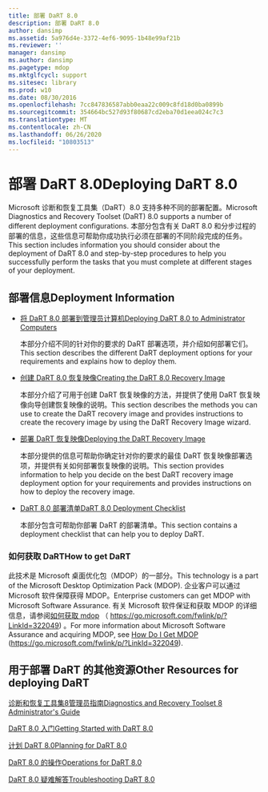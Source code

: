 ```yaml
---
title: 部署 DaRT 8.0
description: 部署 DaRT 8.0
author: dansimp
ms.assetid: 5a976d4e-3372-4ef6-9095-1b48e99af21b
ms.reviewer: ''
manager: dansimp
ms.author: dansimp
ms.pagetype: mdop
ms.mktglfcycl: support
ms.sitesec: library
ms.prod: w10
ms.date: 08/30/2016
ms.openlocfilehash: 7cc847836587abb0eaa22c009c8fd18d0ba0899b
ms.sourcegitcommit: 354664bc527d93f80687cd2eba70d1eea024c7c3
ms.translationtype: MT
ms.contentlocale: zh-CN
ms.lasthandoff: 06/26/2020
ms.locfileid: "10803513"
---
```

# <span data-ttu-id="30ed1-103">部署 DaRT 8.0</span><span class="sxs-lookup"><span data-stu-id="30ed1-103">Deploying DaRT 8.0</span></span>


<span data-ttu-id="30ed1-104">Microsoft 诊断和恢复工具集（DaRT）8.0 支持多种不同的部署配置。</span><span class="sxs-lookup"><span data-stu-id="30ed1-104">Microsoft Diagnostics and Recovery Toolset (DaRT) 8.0 supports a number of different deployment configurations.</span></span> <span data-ttu-id="30ed1-105">本部分包含有关 DaRT 8.0 和分步过程的部署的信息，这些信息可帮助你成功执行必须在部署的不同阶段完成的任务。</span><span class="sxs-lookup"><span data-stu-id="30ed1-105">This section includes information you should consider about the deployment of DaRT 8.0 and step-by-step procedures to help you successfully perform the tasks that you must complete at different stages of your deployment.</span></span>

## <span data-ttu-id="30ed1-106">部署信息</span><span class="sxs-lookup"><span data-stu-id="30ed1-106">Deployment Information</span></span>


-   [<span data-ttu-id="30ed1-107">将 DaRT 8.0 部署到管理员计算机</span><span class="sxs-lookup"><span data-stu-id="30ed1-107">Deploying DaRT 8.0 to Administrator Computers</span></span>](deploying-dart-80-to-administrator-computers-dart-8.md)

    <span data-ttu-id="30ed1-108">本部分介绍不同的针对你的要求的 DaRT 部署选项，并介绍如何部署它们。</span><span class="sxs-lookup"><span data-stu-id="30ed1-108">This section describes the different DaRT deployment options for your requirements and explains how to deploy them.</span></span>

-   [<span data-ttu-id="30ed1-109">创建 DaRT 8.0 恢复映像</span><span class="sxs-lookup"><span data-stu-id="30ed1-109">Creating the DaRT 8.0 Recovery Image</span></span>](creating-the-dart-80-recovery-image-dart-8.md)

    <span data-ttu-id="30ed1-110">本部分介绍了可用于创建 DaRT 恢复映像的方法，并提供了使用 DaRT 恢复映像向导创建恢复映像的说明。</span><span class="sxs-lookup"><span data-stu-id="30ed1-110">This section describes the methods you can use to create the DaRT recovery image and provides instructions to create the recovery image by using the DaRT Recovery Image wizard.</span></span>

-   [<span data-ttu-id="30ed1-111">部署 DaRT 恢复映像</span><span class="sxs-lookup"><span data-stu-id="30ed1-111">Deploying the DaRT Recovery Image</span></span>](deploying-the-dart-recovery-image-dart-8.md)

    <span data-ttu-id="30ed1-112">本部分提供的信息可帮助你确定针对你的要求的最佳 DaRT 恢复映像部署选项，并提供有关如何部署恢复映像的说明。</span><span class="sxs-lookup"><span data-stu-id="30ed1-112">This section provides information to help you decide on the best DaRT recovery image deployment option for your requirements and provides instructions on how to deploy the recovery image.</span></span>

-   [<span data-ttu-id="30ed1-113">DaRT 8.0 部署清单</span><span class="sxs-lookup"><span data-stu-id="30ed1-113">DaRT 8.0 Deployment Checklist</span></span>](dart-80-deployment-checklist-dart-8.md)

    <span data-ttu-id="30ed1-114">本部分包含可帮助你部署 DaRT 的部署清单。</span><span class="sxs-lookup"><span data-stu-id="30ed1-114">This section contains a deployment checklist that can help you to deploy DaRT.</span></span>

### <span data-ttu-id="30ed1-115">如何获取 DaRT</span><span class="sxs-lookup"><span data-stu-id="30ed1-115">How to get DaRT</span></span>

<span data-ttu-id="30ed1-116">此技术是 Microsoft 桌面优化包（MDOP）的一部分。</span><span class="sxs-lookup"><span data-stu-id="30ed1-116">This technology is a part of the Microsoft Desktop Optimization Pack (MDOP).</span></span> <span data-ttu-id="30ed1-117">企业客户可以通过 Microsoft 软件保障获得 MDOP。</span><span class="sxs-lookup"><span data-stu-id="30ed1-117">Enterprise customers can get MDOP with Microsoft Software Assurance.</span></span> <span data-ttu-id="30ed1-118">有关 Microsoft 软件保证和获取 MDOP 的详细信息，请参阅[如何获取 mdop](https://go.microsoft.com/fwlink/p/?LinkId=322049) （ https://go.microsoft.com/fwlink/p/?LinkId=322049) 。</span><span class="sxs-lookup"><span data-stu-id="30ed1-118">For more information about Microsoft Software Assurance and acquiring MDOP, see [How Do I Get MDOP](https://go.microsoft.com/fwlink/p/?LinkId=322049) (https://go.microsoft.com/fwlink/p/?LinkId=322049).</span></span>

## <span data-ttu-id="30ed1-119">用于部署 DaRT 的其他资源</span><span class="sxs-lookup"><span data-stu-id="30ed1-119">Other Resources for deploying DaRT</span></span>


[<span data-ttu-id="30ed1-120">诊断和恢复工具集8管理员指南</span><span class="sxs-lookup"><span data-stu-id="30ed1-120">Diagnostics and Recovery Toolset 8 Administrator's Guide</span></span>](index.md)

[<span data-ttu-id="30ed1-121">DaRT 8.0 入门</span><span class="sxs-lookup"><span data-stu-id="30ed1-121">Getting Started with DaRT 8.0</span></span>](getting-started-with-dart-80-dart-8.md)

[<span data-ttu-id="30ed1-122">计划 DaRT 8.0</span><span class="sxs-lookup"><span data-stu-id="30ed1-122">Planning for DaRT 8.0</span></span>](planning-for-dart-80-dart-8.md)

[<span data-ttu-id="30ed1-123">DaRT 8.0 的操作</span><span class="sxs-lookup"><span data-stu-id="30ed1-123">Operations for DaRT 8.0</span></span>](operations-for-dart-80-dart-8.md)

[<span data-ttu-id="30ed1-124">DaRT 8.0 疑难解答</span><span class="sxs-lookup"><span data-stu-id="30ed1-124">Troubleshooting DaRT 8.0</span></span>](troubleshooting-dart-80-dart-8.md)

 

 





